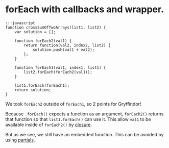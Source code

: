 # forEach with callbacks and wrapper.

```
:::javascript
function crossSumOfTwoArrays(list1, list2) {
    var solution = [];

    function forEach2(val1) {
        return function(val2, index2, list2) {
            solution.push(val1 + val2);
        };
    }

    function forEach1(val1, index1, list1) {
        list2.forEach(forEach2(val1));
    }

    list1.forEach(forEach1);
    return solution;
}
```

We took `forEach2` outside of `forEach1`, so 2 points for Gryffindor!

Because `.forEach()` expects a function as an argument, `forEach2()` returns
that function so that `list1.forEach()` can use it. This allow `val1` to be
available inside of `forEach2()` by [closure](../concepts/closure.md).

But as we see, we still have an embedded function. This can be avoided by using
[partials](05-forEach-partial.md).
